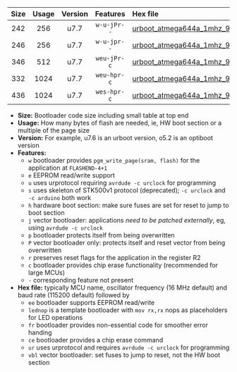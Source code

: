 |Size|Usage|Version|Features|Hex file|
|:-:|:-:|:-:|:-:|:--|
|242|256|u7.7|`w-u-jPr--`|[urboot_atmega644a_1mhz_9600bps_lednop_ur_vbl.hex](https://raw.githubusercontent.com/stefanrueger/urboot.hex/main/mcus/atmega644a/fcpu_1mhz/9600_bps/urboot_atmega644a_1mhz_9600bps_lednop_ur_vbl.hex)|
|246|256|u7.7|`w-u-jpr--`|[urboot_atmega644a_1mhz_9600bps_lednop_fr_ur_vbl.hex](https://raw.githubusercontent.com/stefanrueger/urboot.hex/main/mcus/atmega644a/fcpu_1mhz/9600_bps/urboot_atmega644a_1mhz_9600bps_lednop_fr_ur_vbl.hex)|
|346|512|u7.7|`weu-jPr-c`|[urboot_atmega644a_1mhz_9600bps_ee_lednop_fr_ce_ur_vbl.hex](https://raw.githubusercontent.com/stefanrueger/urboot.hex/main/mcus/atmega644a/fcpu_1mhz/9600_bps/urboot_atmega644a_1mhz_9600bps_ee_lednop_fr_ce_ur_vbl.hex)|
|332|1024|u7.7|`weu-hpr-c`|[urboot_atmega644a_1mhz_9600bps_ee_lednop_fr_ce_ur.hex](https://raw.githubusercontent.com/stefanrueger/urboot.hex/main/mcus/atmega644a/fcpu_1mhz/9600_bps/urboot_atmega644a_1mhz_9600bps_ee_lednop_fr_ce_ur.hex)|
|436|1024|u7.7|`wes-hpr-c`|[urboot_atmega644a_1mhz_9600bps_ee_lednop_fr_ce.hex](https://raw.githubusercontent.com/stefanrueger/urboot.hex/main/mcus/atmega644a/fcpu_1mhz/9600_bps/urboot_atmega644a_1mhz_9600bps_ee_lednop_fr_ce.hex)|

- **Size:** Bootloader code size including small table at top end
- **Usage:** How many bytes of flash are needed, ie, HW boot section or a multiple of the page size
- **Version:** For example, u7.6 is an urboot version, o5.2 is an optiboot version
- **Features:**
  + `w` bootloader provides `pgm_write_page(sram, flash)` for the application at `FLASHEND-4+1`
  + `e` EEPROM read/write support
  + `u` uses urprotocol requiring `avrdude -c urclock` for programming
  + `s` uses skeleton of STK500v1 protocol (deprecated); `-c urclock` and `-c arduino` both work
  + `h` hardware boot section: make sure fuses are set for reset to jump to boot section
  + `j` vector bootloader: applications *need to be patched externally*, eg, using `avrdude -c urclock`
  + `p` bootloader protects itself from being overwritten
  + `P` vector bootloader only: protects itself and reset vector from being overwritten
  + `r` preserves reset flags for the application in the register R2
  + `c` bootloader provides chip erase functionality (recommended for large MCUs)
  + `-` corresponding feature not present
- **Hex file:** typically MCU name, oscillator frequency (16 MHz default) and baud rate (115200 default) followed by
  + `ee` bootloader supports EEPROM read/write
  + `lednop` is a template bootloader with `mov rx,rx` nops as placeholders for LED operations
  + `fr` bootloader provides non-essential code for smoother error handing
  + `ce` bootloader provides a chip erase command
  + `ur` uses urprotocol and requires `avrdude -c urclock` for programming
  + `vbl` vector bootloader: set fuses to jump to reset, not the HW boot section
